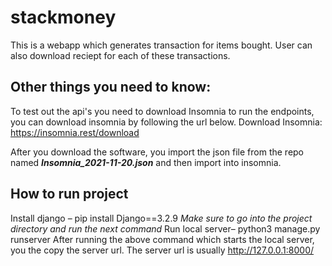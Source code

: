 # stackmoney
This is a webapp which generates transaction for items bought. User can also download reciept for each of these transactions.

## Other things you need to know:
To test out the api's you need to download Insomnia to run the endpoints, you can download insomnia by following the url below.
Download Insomnia: https://insomnia.rest/download

After you download the software, you import the json file from the repo named **_Insomnia_2021-11-20.json_** and then import into insomnia.

## How to run project
Install django – pip install Django==3.2.9
_Make sure to go into the project directory and run the next command_
Run local server– python3 manage.py runserver
After running the above command which starts the local server, you the copy the server url.
The server url is usually http://127.0.0.1:8000/

